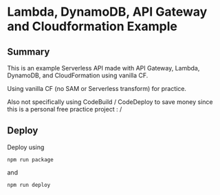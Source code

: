 # Lambda, DynamoDB, API Gateway and Cloudformation Example
## Summary
This is an example Serverless API made with API Gateway, Lambda, DynamoDB, and CloudFormation using vanilla CF.

Using vanilla CF (no SAM or Serverless transform) for practice.

Also not specifically using CodeBuild / CodeDeploy to save money since this is a personal free practice project : /

## Deploy
Deploy using

```
npm run package
```

  and

```
npm run deploy
```